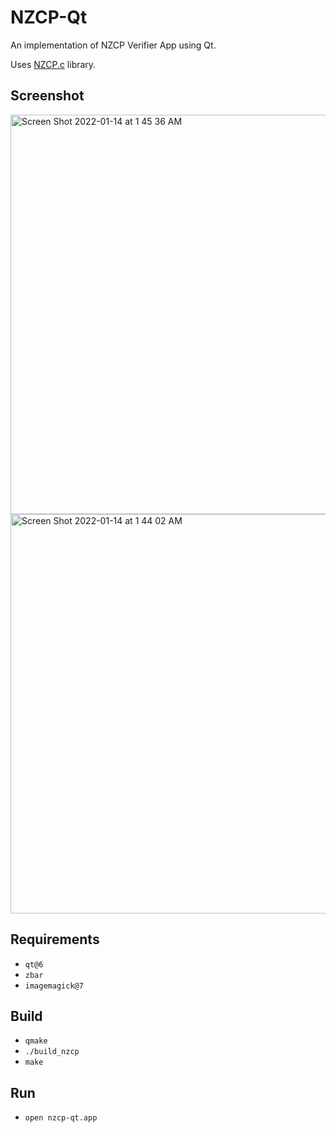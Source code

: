 # NZCP-Qt

An implementation of NZCP Verifier App using Qt.

Uses [NZCP.c](https://github.com/noway/nzcp-c) library.

## Screenshot
<img width="639" alt="Screen Shot 2022-01-14 at 1 45 36 AM" src="https://user-images.githubusercontent.com/2031472/149332717-cd9b94c3-b0a7-48f6-b065-0070fb633359.png">

<img width="639" alt="Screen Shot 2022-01-14 at 1 44 02 AM" src="https://user-images.githubusercontent.com/2031472/149332622-e6690407-8e7b-47f6-b88b-15d79d0f36c0.png">

## Requirements
- `qt@6`
- `zbar`
- `imagemagick@7`

## Build
- `qmake`
- `./build_nzcp`
- `make`

## Run
- `open nzcp-qt.app`
